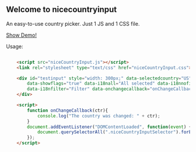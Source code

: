 ## Welcome to nicecountryinput

An easy-to-use country picker. Just 1 JS and 1 CSS file.

<a href="https://masbaehr.github.io/nicecountryinput/" target="_blank">Show Demo!</a>

Usage: 

```html

    <script src="niceCountryInput.js"></script>
    <link rel="stylesheet" type="text/css" href="niceCountryInput.css">

    <div id="testinput" style="width: 300px;" data-selectedcountry="US" data-showspecial="false"
        data-showflags="true" data-i18nall="All selected" data-i18nnofilter="No selection" 
        data-i18nfilter="Filter" data-onchangecallback="onChangeCallback">
    </div>

    <script>
        function onChangeCallback(ctr){
            console.log("The country was changed: " + ctr);
        }
        document.addEventListener("DOMContentLoaded", function(event) { 
            document.querySelectorAll(".niceCountryInputSelector").forEach(element => new NiceCountryInput(element).init());
        });
    </script>

```
